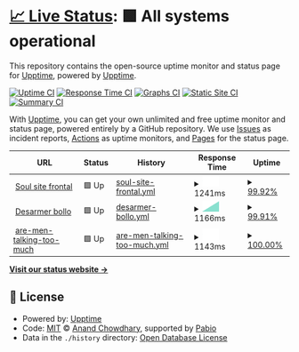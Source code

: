 # [📈 Live Status](https://demo.upptime.js.org): <!--live status--> **🟩 All systems operational**

This repository contains the open-source uptime monitor and status page for [Upptime](https://upptime.js.org), powered by [Upptime](https://github.com/upptime/upptime).

[![Uptime CI](https://github.com/gigabyte6372/upptime/workflows/Uptime%20CI/badge.svg)](https://github.com/gigabyte6372/upptime/actions?query=workflow%3A%22Uptime+CI%22)
[![Response Time CI](https://github.com/gigabyte6372/upptime/workflows/Response%20Time%20CI/badge.svg)](https://github.com/gigabyte6372/upptime/actions?query=workflow%3A%22Response+Time+CI%22)
[![Graphs CI](https://github.com/gigabyte6372/upptime/workflows/Graphs%20CI/badge.svg)](https://github.com/gigabyte6372/upptime/actions?query=workflow%3A%22Graphs+CI%22)
[![Static Site CI](https://github.com/gigabyte6372/upptime/workflows/Static%20Site%20CI/badge.svg)](https://github.com/gigabyte6372/upptime/actions?query=workflow%3A%22Static+Site+CI%22)
[![Summary CI](https://github.com/gigabyte6372/upptime/workflows/Summary%20CI/badge.svg)](https://github.com/gigabyte6372/upptime/actions?query=workflow%3A%22Summary+CI%22)

With [Upptime](https://upptime.js.org), you can get your own unlimited and free uptime monitor and status page, powered entirely by a GitHub repository. We use [Issues](https://github.com/upptime/upptime/issues) as incident reports, [Actions](https://github.com/gigabyte6372/upptime/actions) as uptime monitors, and [Pages](https://demo.upptime.js.org) for the status page.

<!--start: status pages-->
<!-- This summary is generated by Upptime (https://github.com/upptime/upptime) -->
<!-- Do not edit this manually, your changes will be overwritten -->
<!-- prettier-ignore -->
| URL | Status | History | Response Time | Uptime |
| --- | ------ | ------- | ------------- | ------ |
| <img alt="" src="https://icons.duckduckgo.com/ip3/lessoulevementsdelaterre.org.ico" height="13"> [Soul site frontal](https://lessoulevementsdelaterre.org) | 🟩 Up | [soul-site-frontal.yml](https://github.com/gigabyte6372/upptime/commits/HEAD/history/soul-site-frontal.yml) | <details><summary><img alt="Response time graph" src="./graphs/soul-site-frontal/response-time-week.png" height="20"> 1241ms</summary><br><a href="https://gigabyte6372.github.io/upptime/history/soul-site-frontal"><img alt="Response time 1241" src="https://img.shields.io/endpoint?url=https%3A%2F%2Fraw.githubusercontent.com%2Fgigabyte6372%2Fupptime%2FHEAD%2Fapi%2Fsoul-site-frontal%2Fresponse-time.json"></a><br><a href="https://gigabyte6372.github.io/upptime/history/soul-site-frontal"><img alt="24-hour response time 1073" src="https://img.shields.io/endpoint?url=https%3A%2F%2Fraw.githubusercontent.com%2Fgigabyte6372%2Fupptime%2FHEAD%2Fapi%2Fsoul-site-frontal%2Fresponse-time-day.json"></a><br><a href="https://gigabyte6372.github.io/upptime/history/soul-site-frontal"><img alt="7-day response time 1241" src="https://img.shields.io/endpoint?url=https%3A%2F%2Fraw.githubusercontent.com%2Fgigabyte6372%2Fupptime%2FHEAD%2Fapi%2Fsoul-site-frontal%2Fresponse-time-week.json"></a><br><a href="https://gigabyte6372.github.io/upptime/history/soul-site-frontal"><img alt="30-day response time 1241" src="https://img.shields.io/endpoint?url=https%3A%2F%2Fraw.githubusercontent.com%2Fgigabyte6372%2Fupptime%2FHEAD%2Fapi%2Fsoul-site-frontal%2Fresponse-time-month.json"></a><br><a href="https://gigabyte6372.github.io/upptime/history/soul-site-frontal"><img alt="1-year response time 1241" src="https://img.shields.io/endpoint?url=https%3A%2F%2Fraw.githubusercontent.com%2Fgigabyte6372%2Fupptime%2FHEAD%2Fapi%2Fsoul-site-frontal%2Fresponse-time-year.json"></a></details> | <details><summary><a href="https://gigabyte6372.github.io/upptime/history/soul-site-frontal">99.92%</a></summary><a href="https://gigabyte6372.github.io/upptime/history/soul-site-frontal"><img alt="All-time uptime 99.92%" src="https://img.shields.io/endpoint?url=https%3A%2F%2Fraw.githubusercontent.com%2Fgigabyte6372%2Fupptime%2FHEAD%2Fapi%2Fsoul-site-frontal%2Fuptime.json"></a><br><a href="https://gigabyte6372.github.io/upptime/history/soul-site-frontal"><img alt="24-hour uptime 100.00%" src="https://img.shields.io/endpoint?url=https%3A%2F%2Fraw.githubusercontent.com%2Fgigabyte6372%2Fupptime%2FHEAD%2Fapi%2Fsoul-site-frontal%2Fuptime-day.json"></a><br><a href="https://gigabyte6372.github.io/upptime/history/soul-site-frontal"><img alt="7-day uptime 99.92%" src="https://img.shields.io/endpoint?url=https%3A%2F%2Fraw.githubusercontent.com%2Fgigabyte6372%2Fupptime%2FHEAD%2Fapi%2Fsoul-site-frontal%2Fuptime-week.json"></a><br><a href="https://gigabyte6372.github.io/upptime/history/soul-site-frontal"><img alt="30-day uptime 99.92%" src="https://img.shields.io/endpoint?url=https%3A%2F%2Fraw.githubusercontent.com%2Fgigabyte6372%2Fupptime%2FHEAD%2Fapi%2Fsoul-site-frontal%2Fuptime-month.json"></a><br><a href="https://gigabyte6372.github.io/upptime/history/soul-site-frontal"><img alt="1-year uptime 99.92%" src="https://img.shields.io/endpoint?url=https%3A%2F%2Fraw.githubusercontent.com%2Fgigabyte6372%2Fupptime%2FHEAD%2Fapi%2Fsoul-site-frontal%2Fuptime-year.json"></a></details>
| <img alt="" src="https://icons.duckduckgo.com/ip3/desarmerbollore.net.ico" height="13"> [Desarmer bollo](https://desarmerbollore.net/) | 🟩 Up | [desarmer-bollo.yml](https://github.com/gigabyte6372/upptime/commits/HEAD/history/desarmer-bollo.yml) | <details><summary><img alt="Response time graph" src="./graphs/desarmer-bollo/response-time-week.png" height="20"> 1166ms</summary><br><a href="https://gigabyte6372.github.io/upptime/history/desarmer-bollo"><img alt="Response time 1166" src="https://img.shields.io/endpoint?url=https%3A%2F%2Fraw.githubusercontent.com%2Fgigabyte6372%2Fupptime%2FHEAD%2Fapi%2Fdesarmer-bollo%2Fresponse-time.json"></a><br><a href="https://gigabyte6372.github.io/upptime/history/desarmer-bollo"><img alt="24-hour response time 992" src="https://img.shields.io/endpoint?url=https%3A%2F%2Fraw.githubusercontent.com%2Fgigabyte6372%2Fupptime%2FHEAD%2Fapi%2Fdesarmer-bollo%2Fresponse-time-day.json"></a><br><a href="https://gigabyte6372.github.io/upptime/history/desarmer-bollo"><img alt="7-day response time 1166" src="https://img.shields.io/endpoint?url=https%3A%2F%2Fraw.githubusercontent.com%2Fgigabyte6372%2Fupptime%2FHEAD%2Fapi%2Fdesarmer-bollo%2Fresponse-time-week.json"></a><br><a href="https://gigabyte6372.github.io/upptime/history/desarmer-bollo"><img alt="30-day response time 1166" src="https://img.shields.io/endpoint?url=https%3A%2F%2Fraw.githubusercontent.com%2Fgigabyte6372%2Fupptime%2FHEAD%2Fapi%2Fdesarmer-bollo%2Fresponse-time-month.json"></a><br><a href="https://gigabyte6372.github.io/upptime/history/desarmer-bollo"><img alt="1-year response time 1166" src="https://img.shields.io/endpoint?url=https%3A%2F%2Fraw.githubusercontent.com%2Fgigabyte6372%2Fupptime%2FHEAD%2Fapi%2Fdesarmer-bollo%2Fresponse-time-year.json"></a></details> | <details><summary><a href="https://gigabyte6372.github.io/upptime/history/desarmer-bollo">99.91%</a></summary><a href="https://gigabyte6372.github.io/upptime/history/desarmer-bollo"><img alt="All-time uptime 99.91%" src="https://img.shields.io/endpoint?url=https%3A%2F%2Fraw.githubusercontent.com%2Fgigabyte6372%2Fupptime%2FHEAD%2Fapi%2Fdesarmer-bollo%2Fuptime.json"></a><br><a href="https://gigabyte6372.github.io/upptime/history/desarmer-bollo"><img alt="24-hour uptime 100.00%" src="https://img.shields.io/endpoint?url=https%3A%2F%2Fraw.githubusercontent.com%2Fgigabyte6372%2Fupptime%2FHEAD%2Fapi%2Fdesarmer-bollo%2Fuptime-day.json"></a><br><a href="https://gigabyte6372.github.io/upptime/history/desarmer-bollo"><img alt="7-day uptime 99.91%" src="https://img.shields.io/endpoint?url=https%3A%2F%2Fraw.githubusercontent.com%2Fgigabyte6372%2Fupptime%2FHEAD%2Fapi%2Fdesarmer-bollo%2Fuptime-week.json"></a><br><a href="https://gigabyte6372.github.io/upptime/history/desarmer-bollo"><img alt="30-day uptime 99.91%" src="https://img.shields.io/endpoint?url=https%3A%2F%2Fraw.githubusercontent.com%2Fgigabyte6372%2Fupptime%2FHEAD%2Fapi%2Fdesarmer-bollo%2Fuptime-month.json"></a><br><a href="https://gigabyte6372.github.io/upptime/history/desarmer-bollo"><img alt="1-year uptime 99.91%" src="https://img.shields.io/endpoint?url=https%3A%2F%2Fraw.githubusercontent.com%2Fgigabyte6372%2Fupptime%2FHEAD%2Fapi%2Fdesarmer-bollo%2Fuptime-year.json"></a></details>
| <img alt="" src="https://icons.duckduckgo.com/ip3/are-men-talking-too-much.outilsdelutte.net.ico" height="13"> [are-men-talking-too-much](https://are-men-talking-too-much.outilsdelutte.net/) | 🟩 Up | [are-men-talking-too-much.yml](https://github.com/gigabyte6372/upptime/commits/HEAD/history/are-men-talking-too-much.yml) | <details><summary><img alt="Response time graph" src="./graphs/are-men-talking-too-much/response-time-week.png" height="20"> 1143ms</summary><br><a href="https://gigabyte6372.github.io/upptime/history/are-men-talking-too-much"><img alt="Response time 1143" src="https://img.shields.io/endpoint?url=https%3A%2F%2Fraw.githubusercontent.com%2Fgigabyte6372%2Fupptime%2FHEAD%2Fapi%2Fare-men-talking-too-much%2Fresponse-time.json"></a><br><a href="https://gigabyte6372.github.io/upptime/history/are-men-talking-too-much"><img alt="24-hour response time 1312" src="https://img.shields.io/endpoint?url=https%3A%2F%2Fraw.githubusercontent.com%2Fgigabyte6372%2Fupptime%2FHEAD%2Fapi%2Fare-men-talking-too-much%2Fresponse-time-day.json"></a><br><a href="https://gigabyte6372.github.io/upptime/history/are-men-talking-too-much"><img alt="7-day response time 1143" src="https://img.shields.io/endpoint?url=https%3A%2F%2Fraw.githubusercontent.com%2Fgigabyte6372%2Fupptime%2FHEAD%2Fapi%2Fare-men-talking-too-much%2Fresponse-time-week.json"></a><br><a href="https://gigabyte6372.github.io/upptime/history/are-men-talking-too-much"><img alt="30-day response time 1143" src="https://img.shields.io/endpoint?url=https%3A%2F%2Fraw.githubusercontent.com%2Fgigabyte6372%2Fupptime%2FHEAD%2Fapi%2Fare-men-talking-too-much%2Fresponse-time-month.json"></a><br><a href="https://gigabyte6372.github.io/upptime/history/are-men-talking-too-much"><img alt="1-year response time 1143" src="https://img.shields.io/endpoint?url=https%3A%2F%2Fraw.githubusercontent.com%2Fgigabyte6372%2Fupptime%2FHEAD%2Fapi%2Fare-men-talking-too-much%2Fresponse-time-year.json"></a></details> | <details><summary><a href="https://gigabyte6372.github.io/upptime/history/are-men-talking-too-much">100.00%</a></summary><a href="https://gigabyte6372.github.io/upptime/history/are-men-talking-too-much"><img alt="All-time uptime 100.00%" src="https://img.shields.io/endpoint?url=https%3A%2F%2Fraw.githubusercontent.com%2Fgigabyte6372%2Fupptime%2FHEAD%2Fapi%2Fare-men-talking-too-much%2Fuptime.json"></a><br><a href="https://gigabyte6372.github.io/upptime/history/are-men-talking-too-much"><img alt="24-hour uptime 100.00%" src="https://img.shields.io/endpoint?url=https%3A%2F%2Fraw.githubusercontent.com%2Fgigabyte6372%2Fupptime%2FHEAD%2Fapi%2Fare-men-talking-too-much%2Fuptime-day.json"></a><br><a href="https://gigabyte6372.github.io/upptime/history/are-men-talking-too-much"><img alt="7-day uptime 100.00%" src="https://img.shields.io/endpoint?url=https%3A%2F%2Fraw.githubusercontent.com%2Fgigabyte6372%2Fupptime%2FHEAD%2Fapi%2Fare-men-talking-too-much%2Fuptime-week.json"></a><br><a href="https://gigabyte6372.github.io/upptime/history/are-men-talking-too-much"><img alt="30-day uptime 100.00%" src="https://img.shields.io/endpoint?url=https%3A%2F%2Fraw.githubusercontent.com%2Fgigabyte6372%2Fupptime%2FHEAD%2Fapi%2Fare-men-talking-too-much%2Fuptime-month.json"></a><br><a href="https://gigabyte6372.github.io/upptime/history/are-men-talking-too-much"><img alt="1-year uptime 100.00%" src="https://img.shields.io/endpoint?url=https%3A%2F%2Fraw.githubusercontent.com%2Fgigabyte6372%2Fupptime%2FHEAD%2Fapi%2Fare-men-talking-too-much%2Fuptime-year.json"></a></details>

<!--end: status pages-->

[**Visit our status website →**](https://demo.upptime.js.org)

## 📄 License

- Powered by: [Upptime](https://github.com/upptime/upptime)
- Code: [MIT](./LICENSE) © [Anand Chowdhary](https://anandchowdhary.com), supported by [Pabio](https://pabio.com)
- Data in the `./history` directory: [Open Database License](https://opendatacommons.org/licenses/odbl/1-0/)
